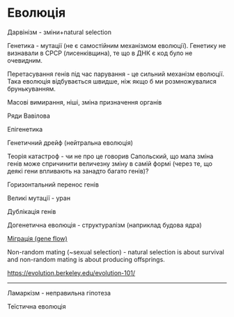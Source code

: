 #  Еволюція

Дарвінізм - зміни+natural selection

Генетика - мутації (не є самостійним механізмом еволюції). Генетику не визнавали в СРСР (лисенківщина), те що в ДНК є код було не очевидним.

Перетасування генів під час парування - це сильний механізм еволюції. Така еволюція відбувається швидше, ніж якщо б ми розмножувалися брунькуванням.

Масові вимирання, ніші, зміна призначення органів

Ряди Вавілова

Епігенетика

Генетичний дрейф (нейтральна еволюція)

Теорія катастроф - чи не про це говорив Сапольский, що мала зміна генів може спричинити величезну зміну в самій формі (через те, що деякі гени впливають на занадто багато генів)?

Горизонтальний перенос генів

Великі мутації - уран

Дублікація генів

Догенетична еволюція - структуралізм (наприклад будова ядра)

[Міграція (gene flow)](https://bioprinciples.biosci.gatech.edu/module-1-evolution/neutral-mechanisms-of-evolution/)

Non-random mating (~sexual selection) - natural selection is about survival and non-random mating is about producing offsprings.

https://evolution.berkeley.edu/evolution-101/

----

Ламаркізм - неправильна гіпотеза

Теїстична еволюція 

